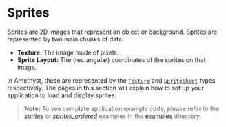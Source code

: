 # Sprites

Sprites are 2D images that represent an object or background. Sprites are represented by two main chunks of data:

* **Texture:** The image made of pixels.
* **Sprite Layout:** The (rectangular) coordinates of the sprites on that image.

In Amethyst, these are represented by the [`Texture`][doc_tex] and [`SpriteSheet`][doc_ss] types respectively. The pages in this section will explain how to set up your application to load and display sprites.

> **Note:** To see complete application example code, please refer to the [*sprites*][ex_sprites] or [*sprites_ordered*][ex_ordered] examples in the [examples][ex_all] directory.

[doc_ss]: https://docs.rs/amethyst_renderer/latest/amethyst_renderer/struct.SpriteSheet.html
[doc_tex]: https://docs.rs/amethyst_renderer/latest/amethyst_renderer/struct.Texture.html
[ex_all]: https://github.com/amethyst/amethyst/tree/master/examples
[ex_ordered]: https://github.com/amethyst/amethyst/tree/master/examples/sprites_ordered
[ex_sprites]: https://github.com/amethyst/amethyst/tree/master/examples/sprites
